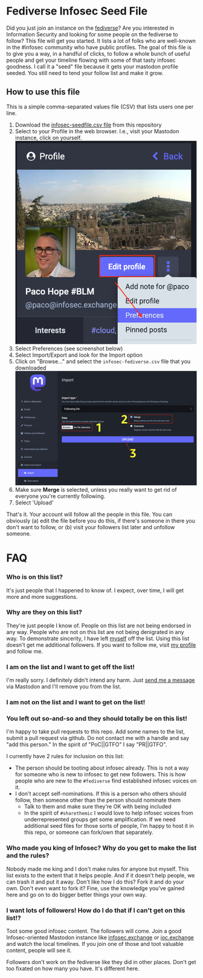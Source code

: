# Fediverse Infosec Seed File

Did you just join an instance on the [fediverse](https://fedi.tips)? Are you interested in Information Security and looking for some people on the fediverse to follow? This file will get you started. It lists a lot of folks who are well-known in the #infosec community who have public profiles. The goal of this file is to give you a way, in a handful of clicks, to follow a whole bunch of useful people and get your timeline flowing with some of that tasty infosec goodness. I call it a "seed" file because it gets your mastodon profile seeded. You still need to tend your follow list and make it grow.

## How to use this file

This is a simple comma-separated values file (CSV) that lists users one per line.
1. Download the [infosec-seedfile.csv file](https://raw.githubusercontent.com/pacohope/infosec-fediverse-seedfile/main/infosec-seedfile.csv) from this repository
2. Select to your Profile in the web browser. I.e., visit your Mastodon instance, click on yourself. ![Your Profile](/img/profile-pic.png?raw=true "Your Profile Picture")
3. Select Preferences (see screenshot below)
4. Select Import/Export and look for the Import option
5. Click on "Browse..." and select the `infosec-fediverse.csv` file that you downloaded ![Import Followers](/img/import-followers.png?raw=true "Import Followers")
6. Make sure **Merge** is selected, unless you really want to get rid of everyone you're currently following. 
6. Select 'Upload'

That's it. Your account will follow all the people in this file. You can obviously (a) edit the file before you do this, if there's someone in there you don't want to follow, or (b) visit your followers list later and unfollow someone.

# FAQ

### Who is on this list?

It's just people that I happened to know of. I expect, over time, I will get more and more suggestions.

### Why are they on this list?

They're just people I know of. People on this list are not being endorsed in any way. People who are not on this list are not being denigrated in any way. To demonstrate sincerity, I have left [myself](https://infosec.exchange/@paco) off the list. Using this list doesn't get me additional followers. If you want to follow me, visit [my profile](https://infosec.exchange/@paco) and follow me.

### I am on the list and I want to get off the list!

I'm really sorry. I definitely didn't intend any harm. Just [send me a message](https://infosec.exchange/@paco) via Mastodon and I'll remove you from the list.

### I am not on the list and I want to get on the list!
### You left out so-and-so and they should totally be on this list!

I'm happy to take pull requests to this repo. Add some names to the list, submit a pull request via github. Do not contact me with a handle and say "add this person." In the spirit of "PoC||GTFO" I say "PR||GTFO".

I currently have 2 rules for inclusion on this list:
* The person should be tooting about infosec already. This is not a way for someone who is new to infosec to get new followers. This is how people who are new to the `#fediverse` find established infosec voices on it.
* I don't accept self-nominations. If this is a person who others should follow, then someone other than the person should nominate them
  * Talk to them and make sure they're OK with being included
  * In the spirit of `#sharethemic` I would love to help infosec voices from underrepresented groups get some amplification. If we need additional seed files for those sorts of people, I'm happy to host it in this repo, or someone can fork/own that separately.

### Who made you king of Infosec? Why do you get to make the list and the rules?

Nobody made me king and I don't make rules for anyone but myself. This list exists to the extent that it helps people. And if it doesn't help people, we can trash it and put it away. Don't like how I do this? Fork it and do your own. Don't even want to fork it? Fine, use the knowledge you've gained here and go on to do bigger better things your own way.

### I want lots of followers! How do I do that if I can't get on this list!?

Toot some good infosec content. The followers will come. Join a good Infosec-oriented Mastodon instance like [infosec.exchange](https://infosec.exchange/) or [ioc.exchange](https://ioc.exchange/) and watch the local timelines. If you join one of those and toot valuable content, people will see it.

Followers don't work on the fediverse like they did in other places. Don't get too fixated on how many you have. It's different here.